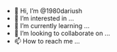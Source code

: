 - 👋 Hi, I’m @1980dariush
- 👀 I’m interested in ...
- 🌱 I’m currently learning ...
- 💞️ I’m looking to collaborate on ...
- 📫 How to reach me ...

<!---
1980dariush/1980dariush is a ✨ special ✨ repository because its `README.md` (this file) appears on your GitHub profile.
You can click the Preview link to take a look at your changes.
--->
